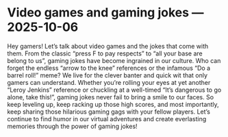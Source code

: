 # Video games and gaming jokes — 2025-10-06

Hey gamers! Let’s talk about video games and the jokes that come with them. From the classic “press F to pay respects” to “all your base are belong to us”, gaming jokes have become ingrained in our culture. Who can forget the endless “arrow to the knee” references or the infamous “Do a barrel roll!” meme? We live for the clever banter and quick wit that only gamers can understand. Whether you’re rolling your eyes at yet another “Leroy Jenkins” reference or chuckling at a well-timed “It’s dangerous to go alone, take this!”, gaming jokes never fail to bring a smile to our faces. So keep leveling up, keep racking up those high scores, and most importantly, keep sharing those hilarious gaming gags with your fellow players. Let’s continue to find humor in our virtual adventures and create everlasting memories through the power of gaming jokes!